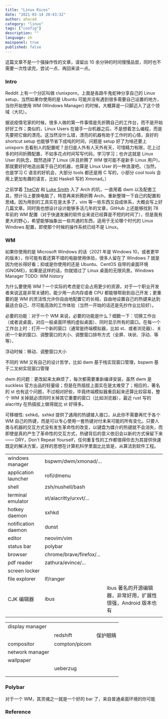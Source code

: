 ```yaml
---
title: "Linux Rices"
date: "2021-03-14 20:43:32"
author: ahacad
category: "linux"
tags: ["config"]
description: ""
language: zh
mainpanel: true
published: false
---
```


这篇文章不是一个强操作性的文章，请留出 10 余分钟的时间慢慢品尝，同时也不需要一次性读完，尝试一点、再回来读一点。

### Intro

Reddit 上有一个分区叫做 r/unixporn，上面是各路牛鬼蛇神分享自己的 Linux setup，当然如果你使用的是 Ubuntu 可能并没有遇到很多需要自己设置的地方，当你开始使用 WM (Windows Manager) 的时候，大概算是一只脚迈入了这个领域（大坑）。

据说疫情宅家的时候，很多人做的第一件事情是先折腾自己的工作台，而不是开始好好工作；类似的，Linux Users 在接手一台机器之后，不是想着怎么编程，而是先要把它做的漂亮。这当然没什么错，漂亮的机器有助于工作时的心情，良好的 shortcut setup 也能够节省下成吨的时间，问题是 setup 好了为啥还要上 unixporn 去看别人的配置呢？总归是人外有人天外有天，可惜精力有限，花上过多的时间折腾配置，不如多花点时间写写代码，学习学习；也许这就是 Linux User 的执念，既然选择了 Linux (并且折腾了 WM 很可能不是新手 Linux 用户)，那就要好好地造出属于自己的机器，也算是 Linux User 的一种浪漫吧。（当然，也是学习 C 语言的好机会，大部分 tools 都还是用 C 写的，小部分 cool tools 会用上更加有趣的语言，比如 Haskell 写的 Xmonad。）

之前学着 [TheCW](https://space.bilibili.com/13081489?from=search&seid=10510039626072481997) 和 [Luke Smith](https://www.youtube.com/channel/UC2eYFnH61tmytImy1mTYvhA) 入了 Arch 的坑，一直用着 dwm 以及配套工具，预计马上要换电脑了，特意再来折腾折腾 Arch，重新整理一下自己的配置和思绪。因为用到的工具实在是太多了，vim 等一些东西又自成体系，大概会写上好几篇文章。同时我也想设计设计能够多活几年的文章，GitHub 上还能够找到 78 年前的 WM 配置（对于快速发展的软件业来说已经算是不短的时间了），但是我有更大的野心，希望能够抽象出一些共通的东西，适用于无论哪个时代的 Linux Windows 配置，即使那个时候的操作系统已经不是 Linux。

### WM

如果你使用的是 Microsoft Windows 的话（2021 年是 Windows 10，或者更早的版本），你可能有着还算不错的电脑使用体验，很多人留在了 Windows 7 就是因为他长得好看；抑或是你使用的还是 Ubuntu、CentOS 自带的桌面环境(GNOME)，如果是这样的话，你就错过了 Linux 桌面的无限风景。Windows Manager TODO: WM history

为什么要使用 WM？一个实际的考虑是它会占用更少的资源，对于一个职业开发者来说这是非常关键的，能少用一点内存或者 CPU 都能够帮助到自己开发；更重要的是 WM 的灵活性允许你自由地配置它的长相，自由地设置自己的热键来达到最适合自己、尽可能高效的工作体验（当然一开始的话还是先抄作业比较好）。

必要的功能：对于一个 WM 来说，必要的功能是什么？细数一下：切换工作台（或者说桌面，对应一般桌面环境的虚拟桌面）、同时显示所有的窗口。在每一个工作台上时：打开一个新的窗口（通常是终端模拟器，比如 st、或者浏览器）、关闭一个新的窗口、调整窗口的大小、调整窗口排布方式（全屏、块状、浮动、等等）、

浮动时候：移动、调整窗口大小


不同的 WM 又有自己的设计哲学，比如 dwm 基于栈实现窗口管理，bspwm 基于二叉树实现窗口管理

dwm 的问题：更改起来太麻烦了，每次都需要重新编译安装，虽然 dwm 是 suckless 官方出品的轻量级；但是在热插拔上面实在是太难受了；相应的，著名的 st 也有这个问题，不过相对好些，毕竟终端模拟器重启起来还算比较容易，整个 WM 关掉就必须同时关掉其它重要的窗口（比如浏览器），最近 rust 写的 alacritty 在热插拔上做得就比 st 好得多。 


可移植性: sxhkd。sxhkd 提供了通用的热键接入接口，从此你不需要再忙于各个 WM 自己的热键，而是可以专心使用一套热键对付未来可能的所有变化。只要人类与机器的交互方式没有发生革命性的改变，以键盘为媒介的热键就不会消失，而即使是真的产生了革命性的交互方式，热键背后的意义依旧会以新的方式保留下来—— DRY，Don't Repeat Yourself，任何重复性的工作都值得你去为其提供快速既定的解决方案，这样的思想在计算机科学里面比比皆是，从算法到软件工程。


|                      |                          |                                                               |
| ---                  | ---                      | ---                                                           |
| windows manager      | bspwm/dwm/xmonad/...     |                                                               |
| application launcher | rofi/dmenu               |                                                               |
| shell                | zsh/nushell/bash         |                                                               |
| terminal emulator    | st/alacritty/urxvt/...   |                                                               |
| hotkey daemon        | sxhkd                    |                                                               |
| notification daemon  | dunst                    |                                                               |
| editor               | neovim/vim               |                                                               |
| status bar           | polybar                  |                                                               |
| browser              | chrome/brave/firefox/... |                                                               |
| pdf reader           | zathura/evince/...       |                                                               |
| screen locker        |                          |                                                               |
| file explorer        | lf/ranger                |                                                               |
| CJK 编辑器           | ibus                     | ibus 著名的开源编辑器，非常好用，扩展性很强，Android 版本也有 |
|                      |                          |                                                               |

|                      |                          |                                                               |
| ---                  | ---                      | ---                                                           |
| display manager      |                          |                                                               |
|                      | redshift                 | 保护眼睛                                                      |
| compositor           | compton/picom            |                                                               |
| network manager      |                          |                                                               |
| wallpaper            |                          |                                                               |
|                      | ueberzug                 |                                                               |
|                      |                          |                                                               |
|                      |                          |                                                               |

### Polybar

对于一个 WM，其灵魂之一就是一个好的 bar 了，来自普通桌面环境的你可能

### Reference


